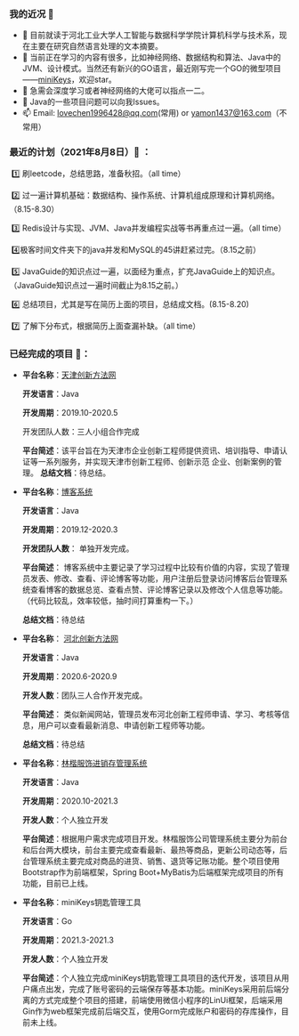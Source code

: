 ### 我的近况 👋

- 🔭 目前就读于河北工业大学人工智能与数据科学学院计算机科学与技术系，现在主要在研究自然语言处理的文本摘要。
- 🌱 当前正在学习的内容有很多，比如神经网络、数据结构和算法、Java中的JVM、设计模式。当然还有新兴的GO语言，最近刚写完一个GO的微型项目——[miniKeys](https://github.com/yamonc/miniKeys)，欢迎star。
- 👯 急需会深度学习或者神经网络的大佬可以指点一二。
- 🤔 Java的一些项目问题可以向我Issues。
- 📫 Email: lovechen1996428@qq.com(常用) or yamon1437@163.com（不常用）

### 最近的计划（2021年8月8日）:calendar: ：

​	:one: 刷leetcode，总结思路，准备秋招。（all time）

​	:two: 过一遍计算机基础：数据结构、操作系统、计算机组成原理和计算机网络。（8.15-8.30）

​	:three: Redis设计与实现、JVM、Java并发编程实战等书再重点过一遍。（all time）

​	:four: ​极客时间文件夹下的java并发和MySQL的45讲赶紧过完。（8.15之前）

​	:five: JavaGuide的知识点过一遍，以面经为重点，扩充JavaGuide上的知识点。（JavaGuide知识点过一遍时间截止为8.15之前。）

​	:six:  总结项目，尤其是写在简历上面的项目，总结成文档。(8.15-8.20)

​	:seven: 了解下分布式，根据简历上面查漏补缺。（all time）

### 已经完成的项目 :page_with_curl:：

- **平台名称**：[天津创新方法网](https://etriz.hebut.edu.cn  ) 

  **开发语言**：Java 

  **开发周期**：2019.10-2020.5 

  开发团队人数：三人小组合作完成 

  **平台简述**：该平台旨在为天津市企业创新工程师提供资讯、培训指导、申请认证等一系列服务，并实现天津市创新工程师、创新示范 企业、创新案例的管理。
  **总结文档**：待总结。

- **平台名称**：[博客系统](https://yamon.top/)

  **开发语言**：Java

  **开发周期**：2019.12-2020.3

  **开发团队人数**： 单独开发完成。

  **平台简述**： 博客系统中主要记录了学习过程中比较有价值的内容，实现了管理员发表、修改、查看、评论博客等功能，用户注册后登录访问博客后台管理系统查看博客的数据总览、查看点赞、评论博客记录以及修改个人信息等功能。  （代码比较乱，效率较低，抽时间打算重构一下。）

  **总结文档**：待总结

- **平台名称**： [河北创新方法网]()

  **开发语言**：Java

  **开发周期**：2020.6-2020.9

  **开发人数**：团队三人合作开发完成。

  **平台简述**： 类似新闻网站，管理员发布河北创新工程师申请、学习、考核等信息，用户可以查看最新消息、申请创新工程师等功能。

  **总结文档**：待总结

- **平台名称**：[林楷服饰进销存管理系统](http://linkaii.cn/)  

  **开发语言**：Java

  **开发周期**：2020.10-2021.3

  **开发人数**：个人独立开发

  **平台简述**：根据用户需求完成项目开发。林楷服饰公司管理系统主要分为前台和后台两大模块，前台主要完成查看最新、最热等商品，更新公司动态等，后台管理系统主要完成对商品的进货、销售、退货等记账功能。整个项目使用Bootstrap作为前端框架，Spring Boot+MyBatis为后端框架完成项目的所有功能，目前已上线。  

- **平台名称**：miniKeys钥匙管理工具

  **开发语言**：Go

  **开发周期**：2021.3-2021.3

  **开发人数**：个人独立开发

  **平台简述**：个人独立完成miniKeys钥匙管理工具项目的迭代开发，该项目从用户痛点出发，完成了账号密码的云端保存等基本功能。miniKeys采用前后端分离的方式完成整个项目的搭建，前端使用微信小程序的LinUi框架，后端采用Gin作为web框架完成前后端交互，使用Gorm完成账户和密码的存库操作，目前未上线。  

